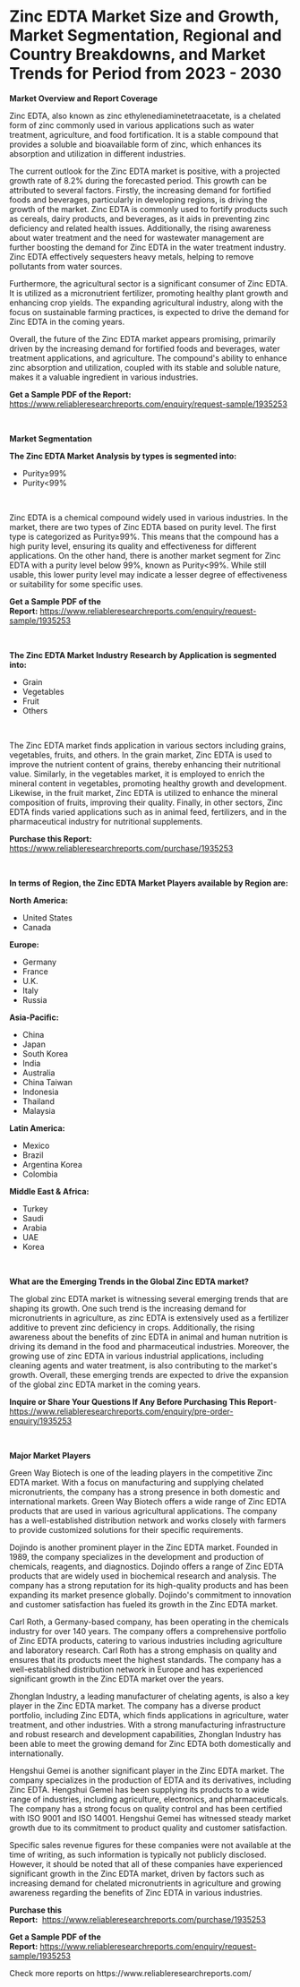 <p><h1>Zinc EDTA Market Size and Growth, Market Segmentation, Regional and Country Breakdowns, and Market Trends for Period from 2023 -  2030</h1></p><p><strong>Market Overview and Report Coverage</strong></p>
<p><p>Zinc EDTA, also known as zinc ethylenediaminetetraacetate, is a chelated form of zinc commonly used in various applications such as water treatment, agriculture, and food fortification. It is a stable compound that provides a soluble and bioavailable form of zinc, which enhances its absorption and utilization in different industries.</p><p>The current outlook for the Zinc EDTA market is positive, with a projected growth rate of 8.2% during the forecasted period. This growth can be attributed to several factors. Firstly, the increasing demand for fortified foods and beverages, particularly in developing regions, is driving the growth of the market. Zinc EDTA is commonly used to fortify products such as cereals, dairy products, and beverages, as it aids in preventing zinc deficiency and related health issues. Additionally, the rising awareness about water treatment and the need for wastewater management are further boosting the demand for Zinc EDTA in the water treatment industry. Zinc EDTA effectively sequesters heavy metals, helping to remove pollutants from water sources.</p><p>Furthermore, the agricultural sector is a significant consumer of Zinc EDTA. It is utilized as a micronutrient fertilizer, promoting healthy plant growth and enhancing crop yields. The expanding agricultural industry, along with the focus on sustainable farming practices, is expected to drive the demand for Zinc EDTA in the coming years.</p><p>Overall, the future of the Zinc EDTA market appears promising, primarily driven by the increasing demand for fortified foods and beverages, water treatment applications, and agriculture. The compound's ability to enhance zinc absorption and utilization, coupled with its stable and soluble nature, makes it a valuable ingredient in various industries.</p></p>
<p><strong>Get a Sample PDF of the Report:</strong> <a href="https://www.reliableresearchreports.com/enquiry/request-sample/1935253">https://www.reliableresearchreports.com/enquiry/request-sample/1935253</a></p>
<p>&nbsp;</p>
<p><strong>Market Segmentation</strong></p>
<p><strong>The Zinc EDTA Market Analysis by types is segmented into:</strong></p>
<p><ul><li>Purity≥99%</li><li>Purity<99%</li></ul></p>
<p>&nbsp;</p>
<p><p>Zinc EDTA is a chemical compound widely used in various industries. In the market, there are two types of Zinc EDTA based on purity level. The first type is categorized as Purity≥99%. This means that the compound has a high purity level, ensuring its quality and effectiveness for different applications. On the other hand, there is another market segment for Zinc EDTA with a purity level below 99%, known as Purity<99%. While still usable, this lower purity level may indicate a lesser degree of effectiveness or suitability for some specific uses.</p></p>
<p><strong>Get a Sample PDF of the Report:</strong>&nbsp;<a href="https://www.reliableresearchreports.com/enquiry/request-sample/1935253">https://www.reliableresearchreports.com/enquiry/request-sample/1935253</a></p>
<p>&nbsp;</p>
<p><strong>The Zinc EDTA Market Industry Research by Application is segmented into:</strong></p>
<p><ul><li>Grain</li><li>Vegetables</li><li>Fruit</li><li>Others</li></ul></p>
<p>&nbsp;</p>
<p><p>The Zinc EDTA market finds application in various sectors including grains, vegetables, fruits, and others. In the grain market, Zinc EDTA is used to improve the nutrient content of grains, thereby enhancing their nutritional value. Similarly, in the vegetables market, it is employed to enrich the mineral content in vegetables, promoting healthy growth and development. Likewise, in the fruit market, Zinc EDTA is utilized to enhance the mineral composition of fruits, improving their quality. Finally, in other sectors, Zinc EDTA finds varied applications such as in animal feed, fertilizers, and in the pharmaceutical industry for nutritional supplements.</p></p>
<p><strong>Purchase this Report:</strong>&nbsp; <a href="https://www.reliableresearchreports.com/purchase/1935253">https://www.reliableresearchreports.com/purchase/1935253</a></p>
<p>&nbsp;</p>
<p><strong>In terms of Region, the Zinc EDTA Market Players available by Region are:</strong></p>
<p>
    <p> <strong> North America: </strong>
        <ul>
            <li>United States</li>
            <li>Canada</li>
        </ul>
        </p> 
    <p> <strong> Europe: </strong>
        <ul>
            <li>Germany</li>
            <li>France</li>
            <li>U.K.</li>
            <li>Italy</li>
            <li>Russia</li>
        </ul>
        </p> 
    <p> <strong> Asia-Pacific: </strong>
        <ul>
            <li>China</li>
            <li>Japan</li>
            <li>South Korea</li>
            <li>India</li>
            <li>Australia</li>
            <li>China Taiwan</li>
            <li>Indonesia</li>
            <li>Thailand</li>
            <li>Malaysia</li>
        </ul>
        </p> 
    <p> <strong> Latin America: </strong>
        <ul>
            <li>Mexico</li>
            <li>Brazil</li>
            <li>Argentina Korea</li>
            <li>Colombia</li>
        </ul>
        </p> 
    <p> <strong> Middle East & Africa: </strong>
        <ul>
            <li>Turkey</li>
            <li>Saudi</li>
            <li>Arabia</li>
            <li>UAE</li>
            <li>Korea</li>
        </ul>
    </p>
    </p>
<p>&nbsp;</p>
<p><strong>What are the Emerging Trends in the Global Zinc EDTA market?</strong></p>
<p><p>The global zinc EDTA market is witnessing several emerging trends that are shaping its growth. One such trend is the increasing demand for micronutrients in agriculture, as zinc EDTA is extensively used as a fertilizer additive to prevent zinc deficiency in crops. Additionally, the rising awareness about the benefits of zinc EDTA in animal and human nutrition is driving its demand in the food and pharmaceutical industries. Moreover, the growing use of zinc EDTA in various industrial applications, including cleaning agents and water treatment, is also contributing to the market's growth. Overall, these emerging trends are expected to drive the expansion of the global zinc EDTA market in the coming years.</p></p>
<p><strong>Inquire or Share Your Questions If Any Before Purchasing This Report</strong>- <a href="https://www.reliableresearchreports.com/enquiry/pre-order-enquiry/1935253">https://www.reliableresearchreports.com/enquiry/pre-order-enquiry/1935253</a></p>
<p>&nbsp;</p>
<p><strong>Major Market Players</strong></p>
<p><p>Green Way Biotech is one of the leading players in the competitive Zinc EDTA market. With a focus on manufacturing and supplying chelated micronutrients, the company has a strong presence in both domestic and international markets. Green Way Biotech offers a wide range of Zinc EDTA products that are used in various agricultural applications. The company has a well-established distribution network and works closely with farmers to provide customized solutions for their specific requirements.</p><p>Dojindo is another prominent player in the Zinc EDTA market. Founded in 1989, the company specializes in the development and production of chemicals, reagents, and diagnostics. Dojindo offers a range of Zinc EDTA products that are widely used in biochemical research and analysis. The company has a strong reputation for its high-quality products and has been expanding its market presence globally. Dojindo's commitment to innovation and customer satisfaction has fueled its growth in the Zinc EDTA market.</p><p>Carl Roth, a Germany-based company, has been operating in the chemicals industry for over 140 years. The company offers a comprehensive portfolio of Zinc EDTA products, catering to various industries including agriculture and laboratory research. Carl Roth has a strong emphasis on quality and ensures that its products meet the highest standards. The company has a well-established distribution network in Europe and has experienced significant growth in the Zinc EDTA market over the years.</p><p>Zhonglan Industry, a leading manufacturer of chelating agents, is also a key player in the Zinc EDTA market. The company has a diverse product portfolio, including Zinc EDTA, which finds applications in agriculture, water treatment, and other industries. With a strong manufacturing infrastructure and robust research and development capabilities, Zhonglan Industry has been able to meet the growing demand for Zinc EDTA both domestically and internationally.</p><p>Hengshui Gemei is another significant player in the Zinc EDTA market. The company specializes in the production of EDTA and its derivatives, including Zinc EDTA. Hengshui Gemei has been supplying its products to a wide range of industries, including agriculture, electronics, and pharmaceuticals. The company has a strong focus on quality control and has been certified with ISO 9001 and ISO 14001. Hengshui Gemei has witnessed steady market growth due to its commitment to product quality and customer satisfaction.</p><p>Specific sales revenue figures for these companies were not available at the time of writing, as such information is typically not publicly disclosed. However, it should be noted that all of these companies have experienced significant growth in the Zinc EDTA market, driven by factors such as increasing demand for chelated micronutrients in agriculture and growing awareness regarding the benefits of Zinc EDTA in various industries.</p></p>
<p><strong>Purchase this Report:</strong>&nbsp;&nbsp;<a href="https://www.reliableresearchreports.com/purchase/1935253">https://www.reliableresearchreports.com/purchase/1935253</a></p>
<p></p>
<p><strong>Get a Sample PDF of the Report:</strong>&nbsp;<a href="https://www.reliableresearchreports.com/enquiry/request-sample/1935253">https://www.reliableresearchreports.com/enquiry/request-sample/1935253</a></p>
<p>Check more reports on https://www.reliableresearchreports.com/</p>